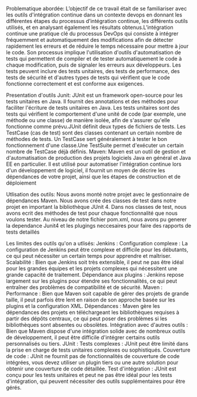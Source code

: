 Problematique abordée: L’objectif de ce travail était de se familiariser avec les outils d'intégration continue dans un contexte devops en donnant les différentes étapes du processus d’intégration continue, les différents outils utilisés, et en analysant également les résultats obtenus.L’intégration continue une pratique clé du processus DevOps qui consiste à intégrer fréquemment et automatiquement des modifications afin de détecter rapidement les erreurs et de réduire le temps nécessaire pour mettre à jour le code. Son processus implique l'utilisation d'outils d'automatisation de tests  qui permettent de compiler et de tester automatiquement le code à chaque modification, puis de signaler les erreurs aux développeurs. Les tests peuvent inclure des tests unitaires, des tests de performance, des tests de sécurité et d'autres types de tests qui vérifient que le code fonctionne correctement et est conforme aux exigences.


Presentation d'outils
Junit: JUnit est un framework open-source pour les tests unitaires en Java. Il fournit des annotations et des méthodes pour faciliter l'écriture de tests unitaires en Java. Les tests unitaires sont des tests qui vérifient le comportement d'une unité de code (par exemple, une méthode ou une classe) de manière isolée, afin de s'assurer qu'elle fonctionne comme prévu.JUnit définit deux types de fichiers de tests. Les TestCase (cas de test) sont des classes contenant un certain nombre de méthodes de tests. Un TestCase sert généralement à tester le bon fonctionnement d'une classe.Une TestSuite permet d'exécuter un certain nombre de TestCase déjà définis.
Maven: Maven est un outil de gestion et d'automatisation de production des projets logiciels Java en général et Java EE en particulier. Il est utilisé pour automatiser l'intégration continue lors d'un développement de logiciel, il fournit un moyen de décrire les dépendances de votre projet, ainsi que les étapes de construction et de déploiement 

Utlisation des outils:
Nous avons monté notre projet avec le gestionnaire de dépendances Maven.
Nous avons crée des classes de test dans notre projet en important la bibliothèque JUnit 4.
Dans nos classes de test, nous avons ecrit des méthodes de test pour chaque fonctionnalité que nous voulons tester.
Au niveau de notre fichier pom.xml, nous avons pu generer la dependance Junit4 et les plugings neccesaires pour faire des rapports de tests detaillés

Les limites des outils qu'on a utlisés:
Jenkins :
Configuration complexe : La configuration de Jenkins peut être complexe et difficile pour les débutants, ce qui peut nécessiter un certain temps pour apprendre et maîtriser.
Scalabilité : Bien que Jenkins soit très extensible, il peut ne pas être idéal pour les grandes équipes et les projets complexes qui nécessitent une grande capacité de traitement.
Dépendance aux plugins : Jenkins repose largement sur les plugins pour étendre ses fonctionnalités, ce qui peut entraîner des problèmes de compatibilité et de sécurité.
Maven :
Performance : Bien que Maven soit capable de gérer des projets de grande taille, il peut parfois être lent en raison de son approche basée sur les plugins et la configuration XML.
Dépendances : Maven gère les dépendances des projets en téléchargeant les bibliothèques requises à partir des dépôts centraux, ce qui peut poser des problèmes si les bibliothèques sont absentes ou obsolètes.
Intégration avec d'autres outils : Bien que Maven dispose d'une intégration solide avec de nombreux outils de développement, il peut être difficile d'intégrer certains outils personnalisés ou tiers.
JUnit :
Tests complexes : JUnit peut être limité dans la prise en charge de tests unitaires complexes ou sophistiqués.
Couverture de code : JUnit ne fournit pas de fonctionnalités de couverture de code intégrées, vous devez utiliser un plugin tiers ou une autre solution pour obtenir une couverture de code détaillée.
Test d'intégration : JUnit est conçu pour les tests unitaires et peut ne pas être idéal pour les tests d'intégration, qui peuvent nécessiter des outils supplémentaires pour être gérés.

